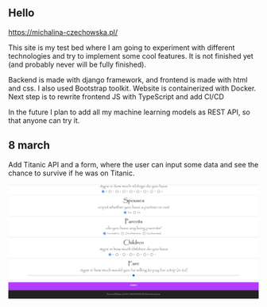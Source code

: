 ## Hello


https://michalina-czechowska.pl/


This site is my test bed where I am going to experiment with different technologies and try to implement some cool features. 
It is not finished yet (and probably never will be fully finished). 

Backend is made with django framework, and frontend is made with html and css. I also used Bootstrap toolkit.
Website is containerized with Docker. Next step is to rewrite frontend JS with TypeScript and add CI/CD

In the future I plan to add all my machine learning models as REST API, so that anyone can try it.

## 8 march

Add Titanic API and a form, where the user can input some data and see the chance to survive if he was on Titanic.

![Titanic Form](./img/titanic.JPG)
